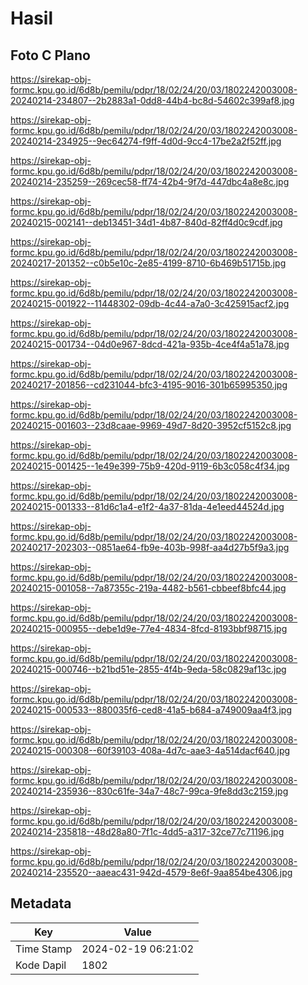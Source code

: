 # Hasil

## Foto C Plano

https://sirekap-obj-formc.kpu.go.id/6d8b/pemilu/pdpr/18/02/24/20/03/1802242003008-20240214-234807--2b2883a1-0dd8-44b4-bc8d-54602c399af8.jpg

https://sirekap-obj-formc.kpu.go.id/6d8b/pemilu/pdpr/18/02/24/20/03/1802242003008-20240214-234925--9ec64274-f9ff-4d0d-9cc4-17be2a2f52ff.jpg

https://sirekap-obj-formc.kpu.go.id/6d8b/pemilu/pdpr/18/02/24/20/03/1802242003008-20240214-235259--269cec58-ff74-42b4-9f7d-447dbc4a8e8c.jpg

https://sirekap-obj-formc.kpu.go.id/6d8b/pemilu/pdpr/18/02/24/20/03/1802242003008-20240215-002141--deb13451-34d1-4b87-840d-82ff4d0c9cdf.jpg

https://sirekap-obj-formc.kpu.go.id/6d8b/pemilu/pdpr/18/02/24/20/03/1802242003008-20240217-201352--c0b5e10c-2e85-4199-8710-6b469b51715b.jpg

https://sirekap-obj-formc.kpu.go.id/6d8b/pemilu/pdpr/18/02/24/20/03/1802242003008-20240215-001922--11448302-09db-4c44-a7a0-3c425915acf2.jpg

https://sirekap-obj-formc.kpu.go.id/6d8b/pemilu/pdpr/18/02/24/20/03/1802242003008-20240215-001734--04d0e967-8dcd-421a-935b-4ce4f4a51a78.jpg

https://sirekap-obj-formc.kpu.go.id/6d8b/pemilu/pdpr/18/02/24/20/03/1802242003008-20240217-201856--cd231044-bfc3-4195-9016-301b65995350.jpg

https://sirekap-obj-formc.kpu.go.id/6d8b/pemilu/pdpr/18/02/24/20/03/1802242003008-20240215-001603--23d8caae-9969-49d7-8d20-3952cf5152c8.jpg

https://sirekap-obj-formc.kpu.go.id/6d8b/pemilu/pdpr/18/02/24/20/03/1802242003008-20240215-001425--1e49e399-75b9-420d-9119-6b3c058c4f34.jpg

https://sirekap-obj-formc.kpu.go.id/6d8b/pemilu/pdpr/18/02/24/20/03/1802242003008-20240215-001333--81d6c1a4-e1f2-4a37-81da-4e1eed44524d.jpg

https://sirekap-obj-formc.kpu.go.id/6d8b/pemilu/pdpr/18/02/24/20/03/1802242003008-20240217-202303--0851ae64-fb9e-403b-998f-aa4d27b5f9a3.jpg

https://sirekap-obj-formc.kpu.go.id/6d8b/pemilu/pdpr/18/02/24/20/03/1802242003008-20240215-001058--7a87355c-219a-4482-b561-cbbeef8bfc44.jpg

https://sirekap-obj-formc.kpu.go.id/6d8b/pemilu/pdpr/18/02/24/20/03/1802242003008-20240215-000955--debe1d9e-77e4-4834-8fcd-8193bbf98715.jpg

https://sirekap-obj-formc.kpu.go.id/6d8b/pemilu/pdpr/18/02/24/20/03/1802242003008-20240215-000746--b21bd51e-2855-4f4b-9eda-58c0829af13c.jpg

https://sirekap-obj-formc.kpu.go.id/6d8b/pemilu/pdpr/18/02/24/20/03/1802242003008-20240215-000533--880035f6-ced8-41a5-b684-a749009aa4f3.jpg

https://sirekap-obj-formc.kpu.go.id/6d8b/pemilu/pdpr/18/02/24/20/03/1802242003008-20240215-000308--60f39103-408a-4d7c-aae3-4a514dacf640.jpg

https://sirekap-obj-formc.kpu.go.id/6d8b/pemilu/pdpr/18/02/24/20/03/1802242003008-20240214-235936--830c61fe-34a7-48c7-99ca-9fe8dd3c2159.jpg

https://sirekap-obj-formc.kpu.go.id/6d8b/pemilu/pdpr/18/02/24/20/03/1802242003008-20240214-235818--48d28a80-7f1c-4dd5-a317-32ce77c71196.jpg

https://sirekap-obj-formc.kpu.go.id/6d8b/pemilu/pdpr/18/02/24/20/03/1802242003008-20240214-235520--aaeac431-942d-4579-8e6f-9aa854be4306.jpg


## Metadata

| Key        | Value               |
| ---------- | ------------------- |
| Time Stamp | 2024-02-19 06:21:02 |
| Kode Dapil | 1802                |



